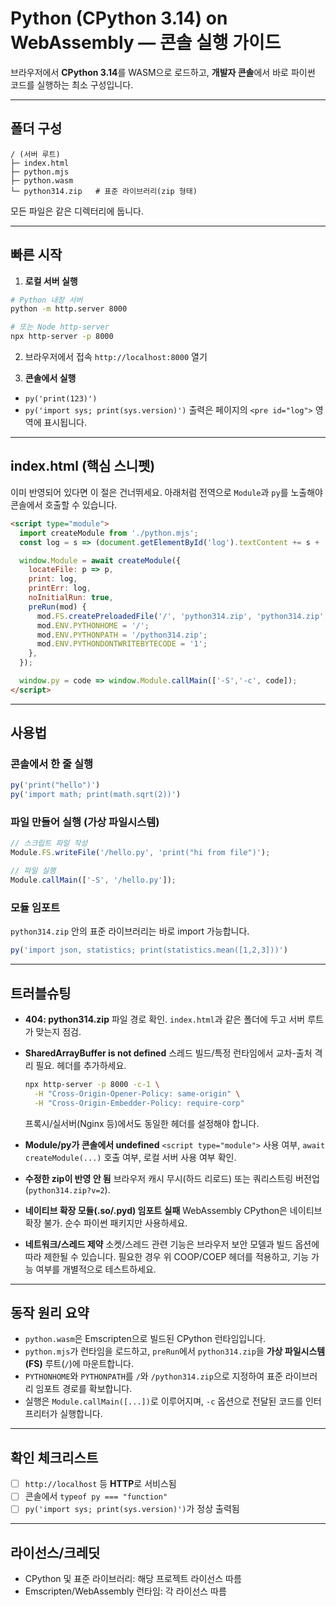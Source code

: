 # Python (CPython 3.14) on WebAssembly — 콘솔 실행 가이드

브라우저에서 **CPython 3.14**를 WASM으로 로드하고, **개발자 콘솔**에서 바로 파이썬 코드를 실행하는 최소 구성입니다.

---

## 폴더 구성

```
/ (서버 루트)
├─ index.html
├─ python.mjs
├─ python.wasm
└─ python314.zip   # 표준 라이브러리(zip 형태)
```

모든 파일은 같은 디렉터리에 둡니다.

---

## 빠른 시작

1. **로컬 서버 실행**

```bash
# Python 내장 서버
python -m http.server 8000

# 또는 Node http-server
npx http-server -p 8000
```

2. 브라우저에서 접속
   `http://localhost:8000` 열기

3. **콘솔에서 실행**

* `py('print(123)')`
* `py('import sys; print(sys.version)')`
  출력은 페이지의 `<pre id="log">` 영역에 표시됩니다.

---

## index.html (핵심 스니펫)

이미 반영되어 있다면 이 절은 건너뛰세요. 아래처럼 전역으로 `Module`과 `py`를 노출해야 콘솔에서 호출할 수 있습니다.

```html
<script type="module">
  import createModule from './python.mjs';
  const log = s => (document.getElementById('log').textContent += s + '\n');

  window.Module = await createModule({
    locateFile: p => p,
    print: log,
    printErr: log,
    noInitialRun: true,
    preRun(mod) {
      mod.FS.createPreloadedFile('/', 'python314.zip', 'python314.zip', true, true);
      mod.ENV.PYTHONHOME = '/';
      mod.ENV.PYTHONPATH = '/python314.zip';
      mod.ENV.PYTHONDONTWRITEBYTECODE = '1';
    },
  });

  window.py = code => window.Module.callMain(['-S','-c', code]);
</script>
```

---

## 사용법

### 콘솔에서 한 줄 실행

```js
py('print("hello")')
py('import math; print(math.sqrt(2))')
```

### 파일 만들어 실행 (가상 파일시스템)

```js
// 스크립트 파일 작성
Module.FS.writeFile('/hello.py', 'print("hi from file")');

// 파일 실행
Module.callMain(['-S', '/hello.py']);
```

### 모듈 임포트

`python314.zip` 안의 표준 라이브러리는 바로 import 가능합니다.

```js
py('import json, statistics; print(statistics.mean([1,2,3]))')
```

---

## 트러블슈팅

* **404: python314.zip**
  파일 경로 확인. `index.html`과 같은 폴더에 두고 서버 루트가 맞는지 점검.

* **SharedArrayBuffer is not defined**
  스레드 빌드/특정 런타임에서 교차-출처 격리 필요. 헤더를 추가하세요.

  ```bash
  npx http-server -p 8000 -c-1 \
    -H "Cross-Origin-Opener-Policy: same-origin" \
    -H "Cross-Origin-Embedder-Policy: require-corp"
  ```

  프록시/실서버(Nginx 등)에서도 동일한 헤더를 설정해야 합니다.

* **Module/py가 콘솔에서 undefined**
  `<script type="module">` 사용 여부, `await createModule(...)` 호출 여부, 로컬 서버 사용 여부 확인.

* **수정한 zip이 반영 안 됨**
  브라우저 캐시 무시(하드 리로드) 또는 쿼리스트링 버전업(`python314.zip?v=2`).

* **네이티브 확장 모듈(.so/.pyd) 임포트 실패**
  WebAssembly CPython은 네이티브 확장 불가. 순수 파이썬 패키지만 사용하세요.

* **네트워크/스레드 제약**
  소켓/스레드 관련 기능은 브라우저 보안 모델과 빌드 옵션에 따라 제한될 수 있습니다. 필요한 경우 위 COOP/COEP 헤더를 적용하고, 기능 가능 여부를 개별적으로 테스트하세요.

---

## 동작 원리 요약

* `python.wasm`은 Emscripten으로 빌드된 CPython 런타임입니다.
* `python.mjs`가 런타임을 로드하고, `preRun`에서 `python314.zip`을 **가상 파일시스템(FS)** 루트(`/`)에 마운트합니다.
* `PYTHONHOME`와 `PYTHONPATH`를 `/`와 `/python314.zip`으로 지정하여 표준 라이브러리 임포트 경로를 확보합니다.
* 실행은 `Module.callMain([...])`로 이루어지며, `-c` 옵션으로 전달된 코드를 인터프리터가 실행합니다.

---

## 확인 체크리스트

* [ ] `http://localhost` 등 **HTTP**로 서비스됨
* [ ] 콘솔에서 `typeof py === "function"`
* [ ] `py('import sys; print(sys.version)')`가 정상 출력됨

---

## 라이선스/크레딧

* CPython 및 표준 라이브러리: 해당 프로젝트 라이선스 따름
* Emscripten/WebAssembly 런타임: 각 라이선스 따름
